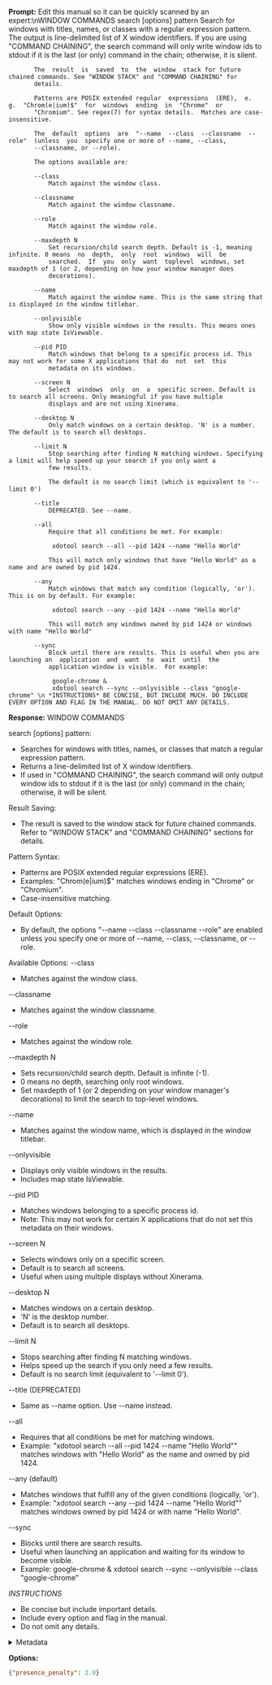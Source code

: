 **Prompt:**
Edit this manual so it can be quickly scanned by an expert:\nWINDOW COMMANDS
       search [options] pattern
           Search for windows with titles, names, or classes with a regular expression pattern. The output is line-delimited list of
           X window identifiers. If you are using "COMMAND CHAINING", the search command will only write window ids to stdout if  it
           is the last (or only) command in the chain; otherwise, it is silent.

           The  result  is  saved  to  the  window  stack for future chained commands. See "WINDOW STACK" and "COMMAND CHAINING" for
           details.

           Patterns are POSIX extended regular  expressions  (ERE),  e.  g.  "Chrom(e|ium)$"  for  windows  ending  in  "Chrome"  or
           "Chromium". See regex(7) for syntax details.  Matches are case-insensitive.

           The  default  options  are  "--name  --class  --classname  --role"  (unless  you  specify one or more of --name, --class,
           --classname, or --role).

           The options available are:

           --class
               Match against the window class.

           --classname
               Match against the window classname.

           --role
               Match against the window role.

           --maxdepth N
               Set recursion/child search depth. Default is -1, meaning infinite. 0 means  no  depth,  only  root  windows  will  be
               searched.  If  you  only  want  toplevel  windows, set maxdepth of 1 (or 2, depending on how your window manager does
               decorations).

           --name
               Match against the window name. This is the same string that is displayed in the window titlebar.

           --onlyvisible
               Show only visible windows in the results. This means ones with map state IsViewable.

           --pid PID
               Match windows that belong to a specific process id. This may not work for some X applications that do  not  set  this
               metadata on its windows.

           --screen N
               Select  windows  only  on  a  specific screen. Default is to search all screens. Only meaningful if you have multiple
               displays and are not using Xinerama.

           --desktop N
               Only match windows on a certain desktop. 'N' is a number. The default is to search all desktops.

           --limit N
               Stop searching after finding N matching windows. Specifying a limit will help speed up your search if you only want a
               few results.

               The default is no search limit (which is equivalent to '--limit 0')

           --title
               DEPRECATED. See --name.

           --all
               Require that all conditions be met. For example:

                xdotool search --all --pid 1424 --name "Hello World"

               This will match only windows that have "Hello World" as a name and are owned by pid 1424.

           --any
               Match windows that match any condition (logically, 'or'). This is on by default. For example:

                xdotool search --any --pid 1424 --name "Hello World"

               This will match any windows owned by pid 1424 or windows with name "Hello World"

           --sync
               Block until there are results. This is useful when you are launching an  application  and  want  to  wait  until  the
               application window is visible.  For example:

                google-chrome &
                xdotool search --sync --onlyvisible --class "google-chrome" \n *INSTRUCTIONS* BE CONCISE, BUT INCLUDE MUCH. DO INCLUDE EVERY OPTION AND FLAG IN THE MANUAL. DO NOT OMIT ANY DETAILS.

**Response:**
WINDOW COMMANDS

search [options] pattern:
- Searches for windows with titles, names, or classes that match a regular expression pattern.
- Returns a line-delimited list of X window identifiers.
- If used in "COMMAND CHAINING", the search command will only output window ids to stdout if it is the last (or only) command in the chain; otherwise, it will be silent.

Result Saving:
- The result is saved to the window stack for future chained commands. Refer to "WINDOW STACK" and "COMMAND CHAINING" sections for details.

Pattern Syntax:
- Patterns are POSIX extended regular expressions (ERE).
- Examples: "Chrom(e|ium)$" matches windows ending in "Chrome" or "Chromium".
- Case-insensitive matching.

Default Options:
- By default, the options "--name --class --classname --role" are enabled unless you specify one or more of --name, --class, --classname, or --role.

Available Options:
--class
- Matches against the window class.

--classname
- Matches against the window classname.

--role
- Matches against the window role.

--maxdepth N
- Sets recursion/child search depth. Default is infinite (-1).
- 0 means no depth, searching only root windows.
- Set maxdepth of 1 (or 2 depending on your window manager's decorations) to limit the search to top-level windows.

--name
- Matches against the window name, which is displayed in the window titlebar.

--onlyvisible
- Displays only visible windows in the results.
- Includes map state IsViewable.

--pid PID
- Matches windows belonging to a specific process id.
- Note: This may not work for certain X applications that do not set this metadata on their windows.

--screen N
- Selects windows only on a specific screen.
- Default is to search all screens.
- Useful when using multiple displays without Xinerama.

--desktop N
- Matches windows on a certain desktop.
- 'N' is the desktop number.
- Default is to search all desktops.

--limit N
- Stops searching after finding N matching windows.
- Helps speed up the search if you only need a few results.
- Default is no search limit (equivalent to '--limit 0').

--title (DEPRECATED) 
- Same as --name option. Use --name instead.

--all
- Requires that all conditions be met for matching windows.
- Example: "xdotool search --all --pid 1424 --name "Hello World"" matches windows with "Hello World" as the name and owned by pid 1424.

--any (default)
- Matches windows that fulfill any of the given conditions (logically, 'or').
- Example: "xdotool search --any --pid 1424 --name "Hello World"" matches windows owned by pid 1424 or with name "Hello World".

--sync
- Blocks until there are search results.
- Useful when launching an application and waiting for its window to become visible.
- Example:
    google-chrome &
    xdotool search --sync --onlyvisible --class "google-chrome"

*INSTRUCTIONS*
- Be concise but include important details.
- Include every option and flag in the manual.
- Do not omit any details.

<details><summary>Metadata</summary>

- Duration: 75160 ms
- Datetime: 2023-10-16T14:16:40.745821
- Model: gpt-3.5-turbo-0613

</details>

**Options:**
```json
{"presence_penalty": 2.0}
```

